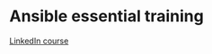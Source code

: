 # Ansible essential training

[LinkedIn course](https://www.linkedin.com/learning/ansible-essential-training/welcome?u=2113185)
